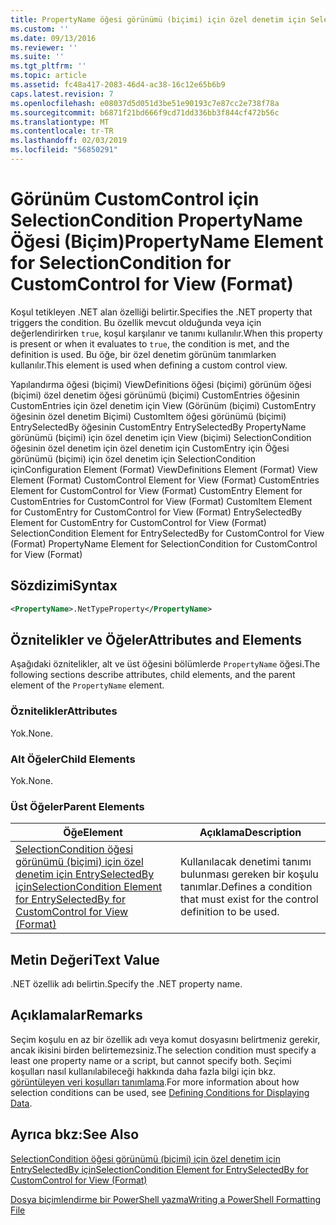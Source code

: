 ```yaml
---
title: PropertyName öğesi görünümü (biçimi) için özel denetim için SelectionCondition için | Microsoft Docs
ms.custom: ''
ms.date: 09/13/2016
ms.reviewer: ''
ms.suite: ''
ms.tgt_pltfrm: ''
ms.topic: article
ms.assetid: fc48a417-2083-46d4-ac38-16c12e65b6b9
caps.latest.revision: 7
ms.openlocfilehash: e08037d5d051d3be51e90193c7e87cc2e738f78a
ms.sourcegitcommit: b6871f21bd666f9cd71dd336bb3f844cf472b56c
ms.translationtype: MT
ms.contentlocale: tr-TR
ms.lasthandoff: 02/03/2019
ms.locfileid: "56850291"
---
```

# <a name="propertyname-element-for-selectioncondition-for-customcontrol-for-view-format"></a><span data-ttu-id="01ee3-102">Görünüm CustomControl için SelectionCondition PropertyName Öğesi (Biçim)</span><span class="sxs-lookup"><span data-stu-id="01ee3-102">PropertyName Element for SelectionCondition for CustomControl for View (Format)</span></span>

<span data-ttu-id="01ee3-103">Koşul tetikleyen .NET alan özelliği belirtir.</span><span class="sxs-lookup"><span data-stu-id="01ee3-103">Specifies the .NET property that triggers the condition.</span></span> <span data-ttu-id="01ee3-104">Bu özellik mevcut olduğunda veya için değerlendirirken `true`, koşul karşılanır ve tanımı kullanılır.</span><span class="sxs-lookup"><span data-stu-id="01ee3-104">When this property is present or when it evaluates to `true`, the condition is met, and the definition is used.</span></span> <span data-ttu-id="01ee3-105">Bu öğe, bir özel denetim görünüm tanımlarken kullanılır.</span><span class="sxs-lookup"><span data-stu-id="01ee3-105">This element is used when defining a custom control view.</span></span>

<span data-ttu-id="01ee3-106">Yapılandırma öğesi (biçimi) ViewDefinitions öğesi (biçimi) görünüm öğesi (biçimi) özel denetim öğesi görünümü (biçimi) CustomEntries öğesinin CustomEntries için özel denetim için View (Görünüm (biçimi) CustomEntry öğesinin özel denetim Biçimi) CustomItem öğesi görünümü (biçimi) EntrySelectedBy öğesinin CustomEntry EntrySelectedBy PropertyName görünümü (biçimi) için özel denetim için View (biçimi) SelectionCondition öğesinin özel denetim için özel denetim için CustomEntry için Öğesi görünümü (biçimi) için özel denetim için SelectionCondition için</span><span class="sxs-lookup"><span data-stu-id="01ee3-106">Configuration Element (Format) ViewDefinitions Element (Format) View Element (Format) CustomControl Element for View (Format) CustomEntries Element for CustomControl for View (Format) CustomEntry Element for CustomEntries for CustomControl for View (Format) CustomItem Element for CustomEntry for CustomControl for View (Format) EntrySelectedBy Element for CustomEntry for CustomControl for View (Format) SelectionCondition Element for EntrySelectedBy for CustomControl for View (Format) PropertyName Element for SelectionCondition for CustomControl for View (Format)</span></span>

## <a name="syntax"></a><span data-ttu-id="01ee3-107">Sözdizimi</span><span class="sxs-lookup"><span data-stu-id="01ee3-107">Syntax</span></span>

```xml
<PropertyName>.NetTypeProperty</PropertyName>
```

## <a name="attributes-and-elements"></a><span data-ttu-id="01ee3-108">Öznitelikler ve Öğeler</span><span class="sxs-lookup"><span data-stu-id="01ee3-108">Attributes and Elements</span></span>

<span data-ttu-id="01ee3-109">Aşağıdaki öznitelikler, alt ve üst öğesini bölümlerde `PropertyName` öğesi.</span><span class="sxs-lookup"><span data-stu-id="01ee3-109">The following sections describe attributes, child elements, and the parent element of the `PropertyName` element.</span></span>

### <a name="attributes"></a><span data-ttu-id="01ee3-110">Öznitelikler</span><span class="sxs-lookup"><span data-stu-id="01ee3-110">Attributes</span></span>

<span data-ttu-id="01ee3-111">Yok.</span><span class="sxs-lookup"><span data-stu-id="01ee3-111">None.</span></span>

### <a name="child-elements"></a><span data-ttu-id="01ee3-112">Alt Öğeler</span><span class="sxs-lookup"><span data-stu-id="01ee3-112">Child Elements</span></span>

<span data-ttu-id="01ee3-113">Yok.</span><span class="sxs-lookup"><span data-stu-id="01ee3-113">None.</span></span>

### <a name="parent-elements"></a><span data-ttu-id="01ee3-114">Üst Öğeler</span><span class="sxs-lookup"><span data-stu-id="01ee3-114">Parent Elements</span></span>

|<span data-ttu-id="01ee3-115">Öğe</span><span class="sxs-lookup"><span data-stu-id="01ee3-115">Element</span></span>|<span data-ttu-id="01ee3-116">Açıklama</span><span class="sxs-lookup"><span data-stu-id="01ee3-116">Description</span></span>|
|-------------|-----------------|
|[<span data-ttu-id="01ee3-117">SelectionCondition öğesi görünümü (biçimi) için özel denetim için EntrySelectedBy için</span><span class="sxs-lookup"><span data-stu-id="01ee3-117">SelectionCondition Element for EntrySelectedBy for CustomControl for View (Format)</span></span>](./selectioncondition-element-for-entryselectedby-for-customcontrol-format.md)|<span data-ttu-id="01ee3-118">Kullanılacak denetimi tanımı bulunması gereken bir koşulu tanımlar.</span><span class="sxs-lookup"><span data-stu-id="01ee3-118">Defines a condition that must exist for the control definition to be used.</span></span>|

## <a name="text-value"></a><span data-ttu-id="01ee3-119">Metin Değeri</span><span class="sxs-lookup"><span data-stu-id="01ee3-119">Text Value</span></span>

<span data-ttu-id="01ee3-120">.NET özellik adı belirtin.</span><span class="sxs-lookup"><span data-stu-id="01ee3-120">Specify the .NET property name.</span></span>

## <a name="remarks"></a><span data-ttu-id="01ee3-121">Açıklamalar</span><span class="sxs-lookup"><span data-stu-id="01ee3-121">Remarks</span></span>

<span data-ttu-id="01ee3-122">Seçim koşulu en az bir özellik adı veya komut dosyasını belirtmeniz gerekir, ancak ikisini birden belirtemezsiniz.</span><span class="sxs-lookup"><span data-stu-id="01ee3-122">The selection condition must specify a least one property name or a script, but cannot specify both.</span></span> <span data-ttu-id="01ee3-123">Seçimi koşulları nasıl kullanılabileceği hakkında daha fazla bilgi için bkz. [görüntüleyen veri koşulları tanımlama](./defining-conditions-for-displaying-data.md).</span><span class="sxs-lookup"><span data-stu-id="01ee3-123">For more information about how selection conditions can be used, see [Defining Conditions for Displaying Data](./defining-conditions-for-displaying-data.md).</span></span>

## <a name="see-also"></a><span data-ttu-id="01ee3-124">Ayrıca bkz:</span><span class="sxs-lookup"><span data-stu-id="01ee3-124">See Also</span></span>

[<span data-ttu-id="01ee3-125">SelectionCondition öğesi görünümü (biçimi) için özel denetim için EntrySelectedBy için</span><span class="sxs-lookup"><span data-stu-id="01ee3-125">SelectionCondition Element for EntrySelectedBy for CustomControl for View (Format)</span></span>](./selectioncondition-element-for-entryselectedby-for-customcontrol-format.md)

[<span data-ttu-id="01ee3-126">Dosya biçimlendirme bir PowerShell yazma</span><span class="sxs-lookup"><span data-stu-id="01ee3-126">Writing a PowerShell Formatting File</span></span>](./writing-a-powershell-formatting-file.md)
